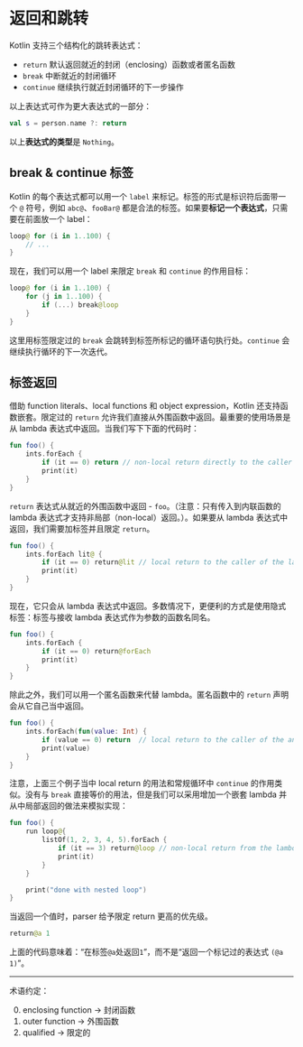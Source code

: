 # 返回和跳转

Kotlin 支持三个结构化的跳转表达式：

- `return`      默认返回就近的封闭（enclosing）函数或者匿名函数
- `break`       中断就近的封闭循环
- `continue`    继续执行就近封闭循环的下一步操作

以上表达式可作为更大表达式的一部分：

```kotlin
val s = person.name ?: return
```

以上**表达式的类型**是 `Nothing`。

## break & continue 标签
Kotlin 的每个表达式都可以用一个 `label` 来标记。标签的形式是标识符后面带一个 `@` 符号，例如 `abc@`、`fooBar@` 都是合法的标签。如果要**标记一个表达式**，只需要在前面放一个 label：

```kotlin
loop@ for (i in 1..100) {
    // ...
}
```

现在，我们可以用一个 label 来限定 `break` 和 `continue` 的作用目标：

```kotlin
loop@ for (i in 1..100) {
    for (j in 1..100) {
        if (...) break@loop
    }
}
```

这里用标签限定过的 `break` 会跳转到标签所标记的循环语句执行处。`continue` 会继续执行循环的下一次迭代。

## 标签返回
借助 function literals、local functions 和 object expression，Kotlin 还支持函数嵌套。限定过的 `return` 允许我们直接从外围函数中返回。最重要的使用场景是从 lambda 表达式中返回。当我们写下下面的代码时：

```kotlin
fun foo() {
    ints.forEach {
        if (it == 0) return // non-local return directly to the caller of foo()
        print(it)
    }
}
```

`return` 表达式从就近的外围函数中返回 - `foo`。（注意：只有传入到内联函数的 lambda 表达式才支持非局部（non-local）返回。）。如果要从 lambda 表达式中返回，我们需要加标签并且限定 `return`。

```kotlin
fun foo() {
    ints.forEach lit@ {
        if (it == 0) return@lit // local return to the caller of the lambda, i.e. the forEach loop
        print(it)
    }
}
```

现在，它只会从 lambda 表达式中返回。多数情况下，更便利的方式是使用隐式标签：标签与接收 lambda 表达式作为参数的函数名同名。

```kotlin
fun foo() {
    ints.forEach {
        if (it == 0) return@forEach
        print(it)
    }
}
```

除此之外，我们可以用一个匿名函数来代替 lambda。匿名函数中的 `return` 声明会从它自己当中返回。

```kotlin
fun foo() {
    ints.forEach(fun(value: Int) {
        if (value == 0) return  // local return to the caller of the annoymous fun, ie.e. the forEach loop
        print(value)
    }
}
```

注意，上面三个例子当中 local return 的用法和常规循环中 `continue` 的作用类似。没有与 `break` 直接等价的用法，但是我们可以采用增加一个嵌套 lambda 并从中局部返回的做法来模拟实现：

```kotlin
fun foo() {
    run loop@{
        listOf(1, 2, 3, 4, 5).forEach {
            if (it == 3) return@loop // non-local return from the lambda passed to run
            print(it)
        }
    }

    print("done with nested loop")
}
```

当返回一个值时，parser 给予限定 return 更高的优先级。

```kotlin
return@a 1
```

上面的代码意味着：“在标签`@a`处返回`1`”，而不是“返回一个标记过的表达式 `(@a 1)`”。

---

术语约定：

0. enclosing function -> 封闭函数
0. outer function -> 外围函数
0. qualified -> 限定的